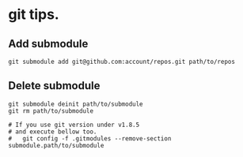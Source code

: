# git tips.


## Add submodule

```
git submodule add git@github.com:account/repos.git path/to/repos
```

## Delete submodule

```
git submodule deinit path/to/submodule
git rm path/to/submodule

# If you use git version under v1.8.5
# and execute bellow too.
#   git config -f .gitmodules --remove-section submodule.path/to/submodule
```

